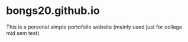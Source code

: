 # bongs20.github.io
This is a personal simple portofolio website (mainly used just for collage mid sem test)
